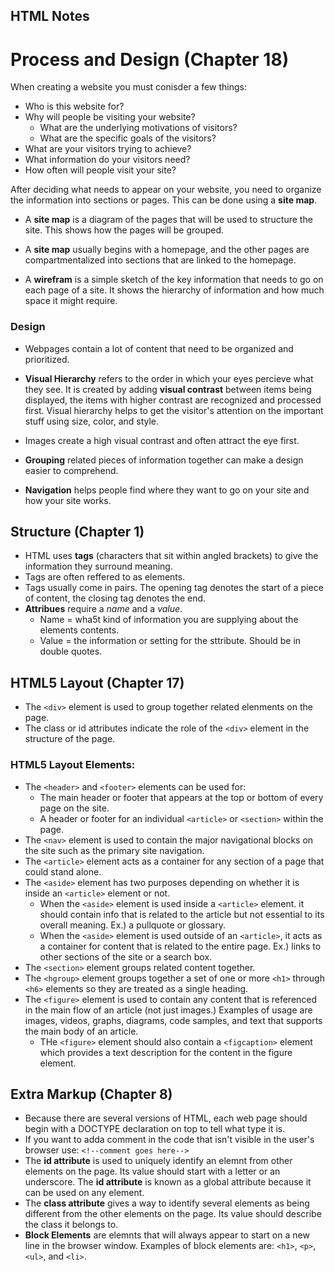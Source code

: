 ## HTML Notes

# Process and Design (Chapter 18)

When creating a website you must conisder a few things:
* Who is this website for?
* Why will people be visiting your website?
    * What are the underlying motivations of visitors?
    * What are the specific goals of the visitors?
* What are your visitors trying to achieve?
* What information do your visitors need?
* How often will people visit your site?

After deciding what needs to appear on your website, you need to organize the information into sections or pages. This can be done using a **site map**.

* A **site map** is a diagram of the pages that will be used to structure the site. This shows how the pages will be grouped. 
* A **site map** usually begins with a homepage, and the other pages are compartmentalized into sections that are linked to the homepage.

* A **wirefram** is a simple sketch of the key information that needs to go on each page of a site. It shows the hierarchy of information and how much space it might require.

### Design

* Webpages contain a lot of content that need to be organized and prioritized.

* **Visual Hierarchy** refers to the order in which your eyes percieve what they see. It is created by adding **visual contrast** between items being displayed, the items with higher contrast are recognized and processed first. Visual hierarchy helps to get the visitor's attention on the important stuff using size, color, and style.
* Images create a high visual contrast and often attract the eye first.

* **Grouping** related pieces of information together can make a design easier to comprehend.

* **Navigation** helps people find where they want to go on your site and how your site works.

## Structure (Chapter 1)

* HTML uses **tags** (characters that sit within angled brackets) to give the information they surround meaning.
* Tags are often reffered to as elements.
* Tags usually come in pairs. The opening tag denotes the start of a piece of content, the closing tag denotes the end. 
* **Attribues** require a 
*name* and a *value*.
    * Name = wha5t kind of information you are supplying about the elements contents.
    * Value = the information or setting for the sttribute. Should be in double quotes.

## HTML5 Layout (Chapter 17)

* The `<div>` element is used to group together related elenments on the page.
* The class or id attributes indicate the role of the `<div>` element in the structure of the page.

### HTML5 Layout Elements:

* The `<header>` and `<footer>` elements can be used for:
    * The main header or footer that appears at the top or bottom of every page on the site.
    * A header or footer for an individual `<article>` or `<section>` within the page.
* The `<nav>` element is used to contain the major navigational blocks on the site such as the primary site navigation. 
* The `<article>` element acts as a container for any section of a page that could stand alone.
* The `<aside>` element has two purposes depending on whether it is inside an `<article>` element or not.
    * When the `<aside>` element is used inside a `<article>` element. it should contain info that is related to the article but not essential to its overall meaning. Ex.) a pullquote or glossary.
    * When the `<aside>` element is used outside of an `<article>`, it acts as a container for content that is related to the entire page. Ex.) links to other sections of the site or a search box.
* The `<section>` element groups related content together.
* The `<hgroup>` element groups together a set of one or more `<h1>` through `<h6>` elements so they are treated as a single heading.
* The `<figure>` element is used to contain any content that is referenced in the main flow of an article (not just images.) Examples of usage are images, videos, graphs, diagrams, code samples, and text that supports the main body of an article.
    * THe `<figure>` element should also contain a `<figcaption>` element which provides a text description for the content in the figure element.

## Extra Markup (Chapter 8)

* Because there are several versions of HTML, each web page should begin with a DOCTYPE declaration on top to tell what type it is.
* If you want to adda comment in the code that isn't visible in the user's browser use: `<!--comment goes here-->`
* The **id attribute** is used to uniquely identify an elemnt from other elements on the page. Its value should start with a letter or an underscore. The **id attribute** is known as a global attribute because it can be used on any element.
* The **class attribute** gives a way to identify several elements as being different from the other elements on the page. Its value should describe the class it belongs to.
* **Block Elements** are elemnts that will always appear to start on a new line in the browser window. Examples of block elements are: `<h1>`, `<p>`,`<ul>`, and `<li>`.